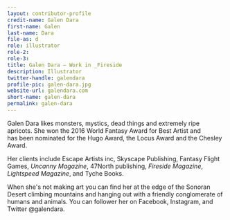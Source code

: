 ```yaml
---
layout: contributor-profile
credit-name: Galen Dara
first-name: Galen
last-name: Dara
file-as: d
role: illustrator
role-2:
role-3:
title: Galen Dara — Work in _Fireside
description: Illustrator
twitter-handle: galendara
profile-pic: galen-dara.jpg
website-url: galendara.com
short-name: galen-dara
permalink: galen-dara
---
```

Galen Dara likes monsters, mystics, dead things and extremely ripe apricots. She won the 2016 World Fantasy Award for Best Artist and has been nominated for the Hugo Award, the Locus Award and the Chesley Award. 

Her clients include Escape Artists inc, Skyscape Publishing, Fantasy Flight Games, _Uncanny Magazine_, 47North publishing, _Fireside Magazine_, _Lightspeed Magazine_, and Tyche Books.

When she's not making art you can find her at the edge of the Sonoran Desert climbing mountains and hanging out with a friendly conglomerate of humans and animals. You can follower her on Facebook, Instagram, and Twitter @galendara.
